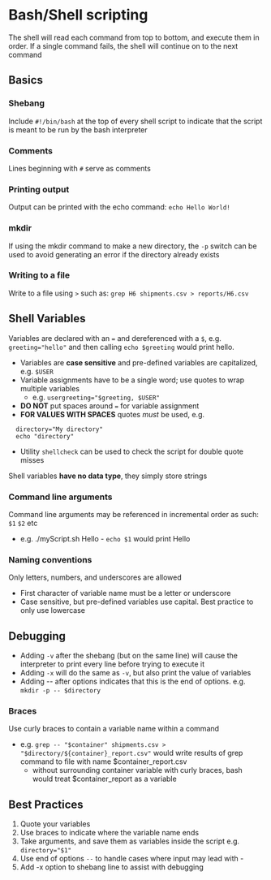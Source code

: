 # Bash/Shell scripting
The shell will read each command from top to bottom, and execute them in order.  If a single command fails, the shell will continue on to the next command

## Basics

### Shebang
Include `#!/bin/bash` at the top of every shell script to indicate that the script is meant to be run by the bash interpreter

### Comments
Lines beginning with `#` serve as comments

### Printing output
Output can be printed with the echo command: `echo Hello World!`

### mkdir
If using the mkdir command to make a new directory, the `-p` switch can be used to avoid generating an error if the directory already exists

### Writing to a file
Write to a file using `>` such as:
`grep H6 shipments.csv > reports/H6.csv`

## Shell Variables
Variables are declared with an `=` and dereferenced with a `$`, e.g. `greeting="hello"` and then calling `echo $greeting` would print hello.
  * Variables are **case sensitive** and pre-defined variables are capitalized, e.g. `$USER` 
  * Variable assignments have to be a single word; use quotes to wrap multiple variables
    * e.g. `usergreeting="$greeting, $USER"`
  *  **DO NOT** put spaces around `=` for variable assignment
  * **FOR VALUES WITH SPACES** quotes *must* be used, e.g.
  ```
    directory="My directory"
    echo "directory"
  ```

  * Utility `shellcheck` can be used to check the script for double quote misses

Shell variables **have no data type**, they simply store strings

### Command line arguments
Command line arguments may be referenced in incremental order as such: `$1` `$2` etc
  * e.g. ./myScript.sh Hello - `echo $1` would print Hello

### Naming conventions
Only letters, numbers, and underscores are allowed 
  * First character of variable name must be a letter or underscore 
  * Case sensitive, but pre-defined variables use capital.  Best practice to only use lowercase

## Debugging
* Adding `-v` after the shebang (but on the same line) will cause the interpreter to print every line before trying to execute it
* Adding `-x` will do the same as `-v`, but also print the value of variables
* Adding -- after options indicates that this is the end of options. e.g. `mkdir -p -- $directory` 

### Braces
Use curly braces to contain a variable name within a command
* e.g. `grep -- "$container" shipments.csv > "$directory/${container}_report.csv"` would write results of grep command to file with name $container_report.csv
  * without surrounding container variable with curly braces, bash would treat $container_report as a variable

## Best Practices
1. Quote your variables
2. Use braces to indicate where the variable name ends
3. Take arguments, and save them as variables inside the script e.g. `directory="$1"`
4. Use end of options `--` to handle cases where input may lead with -
5. Add -x option to shebang line to assist with debugging

